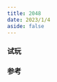 ```yaml
---
title: 2048
date: 2023/1/4
aside: false
---
```


### 试玩

<script setup>
import G2048 from "../../module/2048/index.vue"
</script>

<div class="mt-4">
  <G2048 />
</div>

### 参考
